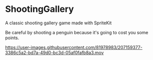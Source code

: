 # ShootingGallery
A classic shooting gallery game made with SpriteKit

Be careful by shooting a penguin because it's going to cost you some points.

https://user-images.githubusercontent.com/81978983/207159377-3386c5a2-bd7a-49d0-bc3d-05af0fafb8a3.mov

